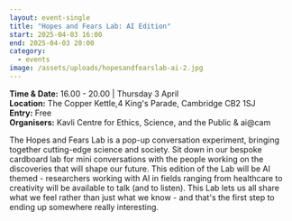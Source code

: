 ```yaml
---
layout: event-single
title: "Hopes and Fears Lab: AI Edition"
start: 2025-04-03 16:00
end: 2025-04-03 20:00
category:
  - events
image: /assets/uploads/hopesandfearslab-ai-2.jpg
---
```

**T﻿ime & Date:** 16.00 - 20.00 | Thursday 3 April\
**Location:** The Copper Kettle,4 King's Parade, Cambridge CB2 1SJ\
**E﻿ntry:** Free \
**Organisers:** Kavli Centre for Ethics, Science, and the Public & ai@cam

The Hopes and Fears Lab is a pop-up conversation experiment, bringing together cutting-edge science and society. Sit down in our bespoke cardboard lab for mini conversations with the people working on the discoveries that will shape our future. This edition of the Lab will be AI themed - researchers working with AI in fields ranging from healthcare to creativity will be available to talk (and to listen). This Lab lets us all share what we feel rather than just what we know - and that's the first step to ending up somewhere really interesting.